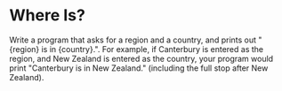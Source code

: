 # Where Is?

Write a program that asks for a region and a country, and prints 
out "{region} is in {country}.". For example, if Canterbury is 
entered as the region, and New Zealand is entered as the country, 
your program would print "Canterbury is in New Zealand." 
(including the full stop after New Zealand).
